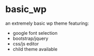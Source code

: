 # basic_wp

an extremely basic wp theme featuring:
- google font selection
- bootstrap/jquery
- css/js editor
- child theme available
